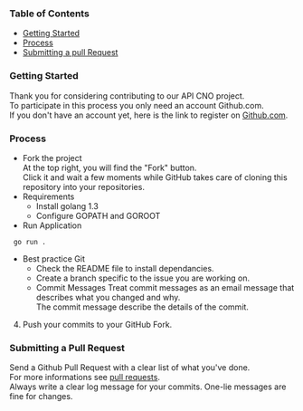 
### Table of Contents
* [Getting Started]()
* [Process]()
* [Submitting a pull Request]()

### Getting Started
Thank you for considering contributing to our API CNO project.  
To participate in this process you only need an account Github.com.  
If you don't have an account yet, here is the link to register on [Github.com](https://github.com/).

### Process
* Fork the project  
At the top right, you will find the "Fork" button.  
Click it and wait a few moments while GitHub takes care of cloning this repository into your repositories.
* Requirements
    - Install golang 1.3
    - Configure GOPATH and GOROOT
* Run Application
```
 go run .
``` 
* Best practice Git
    - Check the README file to install dependancies.
    - Create a branch specific to the issue you are working on.
    - Commit Messages 
Treat commit messages as an email message that describes what you changed and why.  
The commit message describe the details of the commit.  
4. Push your commits to your GitHub Fork.

### Submitting a Pull Request
Send a Github Pull Request with a clear list of what you've done.  
For more informations see [pull requests](https://docs.github.com/en/github/collaborating-with-issues-and-pull-requests/creating-a-pull-request).  
Always write a clear log message for your commits. One-lie messages are fine for changes. 

